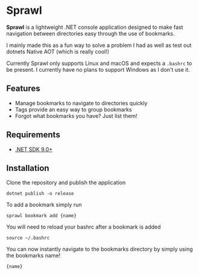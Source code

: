 # Sprawl

**Sprawl** is a lightweight .NET console application designed to make fast navigation between directories easy through the use of bookmarks.

I mainly made this as a fun way to solve a problem I had as well as test out dotnets Native AOT (which is really cool!)

Currently Sprawl only supports Linux and macOS and expects a `.bashrc` to be present. I currently have no plans to support Windows as I don't use it.

## Features

- Manage bookmarks to navigate to directories quickly
- Tags provide an easy way to group bookmarks
- Forgot what bookmarks you have? Just list them!

## Requirements

- [.NET SDK 9.0+](https://dotnet.microsoft.com/download)

## Installation

Clone the repository and publish the application
```
dotnet publish -o release
```

To add a bookmark simply run 

```
sprawl bookmark add {name}
```

You will need to reload your bashrc after a bookmark is added

```
source ~/.bashrc
```

You can now instantly navigate to the bookmarks directory by simply using the bookmarks name!

```
{name}
```
